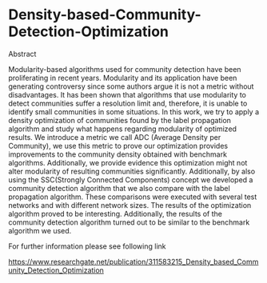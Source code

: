 # Density-based-Community-Detection-Optimization

Abstract

Modularity-based algorithms used for community detection have been proliferating in recent years. Modularity and its application have been generating controversy since some authors argue it is not a metric without disadvantages. It has been shown that algorithms that use modularity to detect communities suffer a resolution limit and, therefore, it is unable to identify small communities in some situations. In this work, we try to apply a density optimization of communities found by the label propagation algorithm and study what happens regarding modularity of optimized results. We introduce a metric we call ADC (Average Density per Community), we use this metric to prove our optimization provides improvements to the community density obtained with benchmark algorithms. Additionally, we provide evidence this optimization might not alter modularity of resulting communities significantly. Additionally, by also using the SSC(Strongly Connected Components) concept we developed a community detection algorithm that we also compare with the label propagation algorithm. These comparisons were executed with several test networks and with different network sizes. The results of the optimization algorithm proved to be interesting. Additionally, the results of the community detection algorithm turned out to be similar to the benchmark algorithm we used.

For further information please see following link

https://www.researchgate.net/publication/311583215_Density_based_Community_Detection_Optimization

